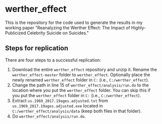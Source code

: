 # werther_effect
This is the repository for the code used to generate the results in my working paper "Reanalyzing the Werther Effect: The Impact of Highly-Publicized Celebrity Suicide on Suicides."

## Steps for replication

There are four steps to a successful replication:

1. Download the entire ````werther_effect```` repository and unzip it. Rename the ````werther_effect-master```` folder to ````werther_effect````. Optionally place the newly renamed ````werther_effect```` folder in ````C:```` (i.e., ````C:/werther_effect````).
2. Change the path in line 15 of ````werther_effect/analysis/run.do```` to the location where you put the ````werther_effect```` folder. You can skip this if you put the ````werther_effect```` folder in ````C:```` (i.e., ````C:/werther_effect````).
3. Extract ````us.1969_2017.19ages.adjusted.txt```` from ````us.1969_2017.19ages.adjusted.exe```` located in ````C:/werther_effect/analysis/data```` (keep both files in that folder).
4. Do ````werther_effect/analysis/run.do````.
